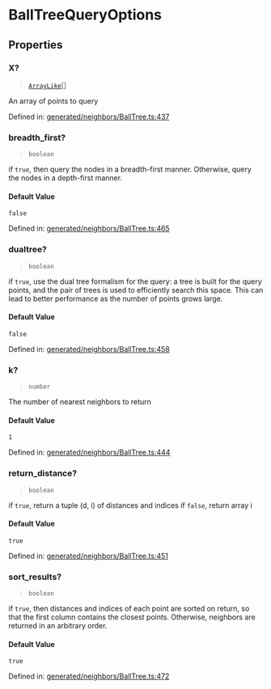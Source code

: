 # BallTreeQueryOptions

## Properties

### X?

> [`ArrayLike`](../types/ArrayLike.md)[]

An array of points to query

Defined in:  [generated/neighbors/BallTree.ts:437](https://github.com/transitive-bullshit/scikit-learn-ts/blob/b59c1ff/packages/sklearn/src/generated/neighbors/BallTree.ts#L437)

### breadth\_first?

> `boolean`

if `true`, then query the nodes in a breadth-first manner. Otherwise, query the nodes in a depth-first manner.

#### Default Value

`false`

Defined in:  [generated/neighbors/BallTree.ts:465](https://github.com/transitive-bullshit/scikit-learn-ts/blob/b59c1ff/packages/sklearn/src/generated/neighbors/BallTree.ts#L465)

### dualtree?

> `boolean`

if `true`, use the dual tree formalism for the query: a tree is built for the query points, and the pair of trees is used to efficiently search this space. This can lead to better performance as the number of points grows large.

#### Default Value

`false`

Defined in:  [generated/neighbors/BallTree.ts:458](https://github.com/transitive-bullshit/scikit-learn-ts/blob/b59c1ff/packages/sklearn/src/generated/neighbors/BallTree.ts#L458)

### k?

> `number`

The number of nearest neighbors to return

#### Default Value

`1`

Defined in:  [generated/neighbors/BallTree.ts:444](https://github.com/transitive-bullshit/scikit-learn-ts/blob/b59c1ff/packages/sklearn/src/generated/neighbors/BallTree.ts#L444)

### return\_distance?

> `boolean`

if `true`, return a tuple (d, i) of distances and indices if `false`, return array i

#### Default Value

`true`

Defined in:  [generated/neighbors/BallTree.ts:451](https://github.com/transitive-bullshit/scikit-learn-ts/blob/b59c1ff/packages/sklearn/src/generated/neighbors/BallTree.ts#L451)

### sort\_results?

> `boolean`

if `true`, then distances and indices of each point are sorted on return, so that the first column contains the closest points. Otherwise, neighbors are returned in an arbitrary order.

#### Default Value

`true`

Defined in:  [generated/neighbors/BallTree.ts:472](https://github.com/transitive-bullshit/scikit-learn-ts/blob/b59c1ff/packages/sklearn/src/generated/neighbors/BallTree.ts#L472)
